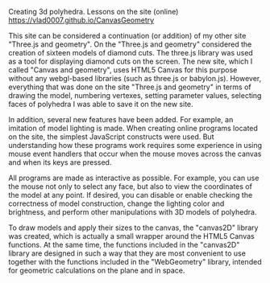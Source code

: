 Creating 3d polyhedra. Lessons on the site (online) https://vlad0007.github.io/CanvasGeometry

  This site can be considered a continuation (or addition) of my other site "Three.js and geometry". 
On the "Three.js and geometry" considered the creation of sixteen models of diamond cuts. 
The three.js library was used as a tool for displaying diamond cuts on the screen. 
The new site, which I called "Canvas and geometry", uses HTML5 Canvas for this purpose 
without any webgl-based libraries (such as three.js or babylon.js). 
However, everything that was done on the site "Three.js and geometry" in terms of drawing the model, 
numbering vertexes, setting parameter values, selecting faces of polyhedra I was able to save it 
on the new site. 

 In addition, several new features have been added. For example, an imitation of model lighting is made.
When creating online programs located on the site, the simplest JavaScript constructs were used. 
But understanding how these programs work requires some experience in using mouse event handlers 
that occur when the mouse moves across the canvas and when its keys are pressed.

 All programs are made as interactive as possible. 
For example, you can use the mouse not only to select any face, 
but also to view the coordinates of the model at any point. 
If desired, you can disable or enable checking the correctness of model construction, 
change the lighting color and brightness, and perform other manipulations with 3D models of polyhedra.

 To draw models and apply their sizes to the canvas, the "canvas2D" library was created, 
which is actually a small wrapper around the HTML5 Canvas functions. At the same time, 
the functions included in the "canvas2D" library are designed in such a way that they 
are most convenient to use together with the functions included in the "WebGeometry" library, 
intended for geometric calculations on the plane and in space.
